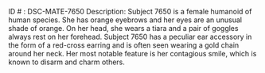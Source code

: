 ID # : DSC-MATE-7650
Description: Subject 7650 is a female humanoid of human species. She has orange eyebrows and her eyes are an unusual shade of orange. On her head, she wears a tiara and a pair of goggles always rest on her forehead. Subject 7650 has a peculiar ear accessory in the form of a red-cross earring and is often seen wearing a gold chain around her neck. Her most notable feature is her contagious smile, which is known to disarm and charm others.